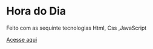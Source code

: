 # Hora do Dia 
 Feito  com as sequinte tecnologias Html, Css ,JavaScript
 
[Acesse aqui](https://hora-do-dia-fotos.netlify.app//)

